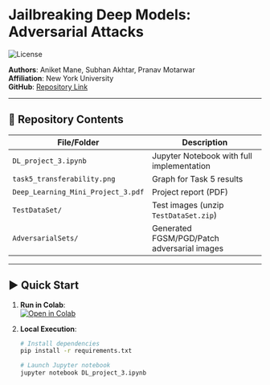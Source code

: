 # Jailbreaking Deep Models: Adversarial Attacks  
![License](https://img.shields.io/badge/License-MIT-blue)

**Authors**: Aniket Mane, Subhan Akhtar, Pranav Motarwar  
**Affiliation**: New York University  
**GitHub**: [Repository Link](https://github.com/PranavMotarwar/Jailbreaking-Deep-Models)  

---

## 📂 Repository Contents
| File/Folder       | Description                                  |
|--------------------|----------------------------------------------|
| `DL_project_3.ipynb` | Jupyter Notebook with full implementation    |
| `task5_transferability.png` | Graph for Task 5 results                  |
| `Deep_Learning_Mini_Project_3.pdf` | Project report (PDF)             |
| `TestDataSet/`     | Test images (unzip `TestDataSet.zip`)        |
| `AdversarialSets/` | Generated FGSM/PGD/Patch adversarial images  |

---

## ▶️ Quick Start
1. **Run in Colab**:  
   [![Open in Colab](https://colab.research.google.com/assets/colab-badge.svg)](https://colab.research.google.com/github/yourusername/jailbreaking-deep-models/blob/main/DL_project_3.ipynb)

2. **Local Execution**:
   ```bash
   # Install dependencies
   pip install -r requirements.txt
   
   # Launch Jupyter notebook
   jupyter notebook DL_project_3.ipynb
